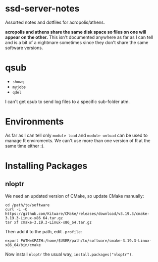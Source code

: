 # ssd-server-notes
Assorted notes and dotfiles for acropolis/athens.


 __acropolis and athens share the same disk space so files on one will appear on the other.__ This isn't documented anywhere as far as I can tell and is a bit of a nightmare sometimes since they don't share the same software versions.
 
# qsub

- `showq`
- `myjobs`
- `qdel`

I can't get qsub to send log files to a specific sub-folder atm.

# Environments

As far as I can tell only `module load` and `module unload` can be used to manage R enviroments. We can't use more 
than one version of R at the same time either :(.

# Installing Packages

## nloptr
We need an updated version of CMake, so update CMake manually:
```
cd /path/to/software
curl -L -O https://github.com/Kitware/CMake/releases/download/v3.19.3/cmake-3.19.3-Linux-x86_64.tar.gz
tar xf cmake-3.19.3-Linux-x86_64.tar.gz
```
Then add it to the path, edit `.profile`:

```
export PATH=$PATH:/home/$USER/path/to/software/cmake-3.19.3-Linux-x86_64/bin/cmake
```

Now install `nloptr` the usual way, `install.packages("nloptr")`.

